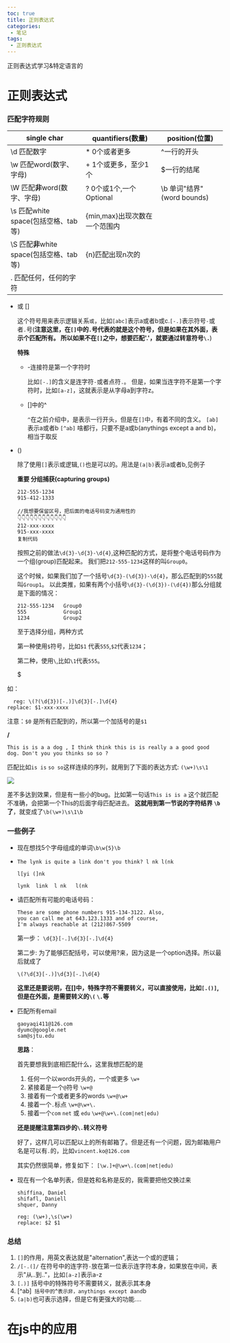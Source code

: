 ```yaml
---
toc: true
title: 正则表达式
categories: 
 - 笔记
tags:
 - 正则表达式
---
```

正则表达式学习&特定语言的
<!-- more -->
# 正则表达式

### 匹配字符规则

| single char                               | quantifiers(数量)             | position(位置)             |
| ----------------------------------------- | ----------------------------- | -------------------------- |
| \d 匹配数字                               | * 0个或者更多                 | ^一行的开头                |
| \w 匹配word(数字、字母)                   | + 1个或更多，至少1个          | $一行的结尾                |
| \W 匹配**非**word(数字、字母)             | ? 0个或1个,一个Optional       | \b 单词"结界"(word bounds) |
| \s 匹配white space(包括空格、tab等)       | {min,max}出现次数在一个范围内 |                            |
| \S 匹配**非**white space(包括空格、tab等) | {n}匹配出现n次的              |                            |
| . 匹配任何，任何的字符                    |                               |                            |

+ 或 []

  这个符号用来表示逻辑关系`或`，比如`[abc]`表示a或者b或c.`[-.]`表示符号`-`或者`.`号(**注意这里，在`[]`中的`.`号代表的就是这个符号，但是如果在其外面，表示个匹配所有。 所以如果不在`[]`之中，想要匹配'.'，就要通过转意符号`\.`**)

  **特殊**

  + -连接符是第一个字符时

    比如`[-.]`的含义是连字符`-`或者点符`.`。 但是，如果当连字符不是第一个字符时，比如`[a-z]`，这就表示是从字母a到字符z。

  + []中的^

    `^`在之前介绍中，是表示一行开头，但是在`[]`中，有着不同的含义。 `[ab]` 表示a或者b `[^ab]` 啥都行，只要不是a或b(anythings except a and b)，相当于取反

+ ()

  除了使用`[]`表示或逻辑,`()`也是可以的。用法是`(a|b)`表示a或者b,见例子

  **重要 分组捕获(capturing groups)**

  ```
  212-555-1234
  915-412-1333
  
  //我想要保留区号，把后面的电话号码变为通用性的
  👇👇👇👇👇👇👇👇👇👇👇👇
  212-xxx-xxxx
  915-xxx-xxxx
  复制代码
  ```

  按照之前的做法`\d{3}-\d{3}-\d{4}`,这种匹配的方式，是将整个电话号码作为一个组(group)匹配起来。 我们把`212-555-1234`这样的叫`Group0`。

  这个时候，如果我们加了一个括号`\d{3}-(\d{3})-\d{4}`，那么匹配到的`555`就叫`Group1`。 以此类推，如果有两个小括号`\d{3}-(\d{3})-(\d{4})`那么分组就是下面的情况：

  ```
  212-555-1234   Group0
  555            Group1
  1234           Group2
  ```

  至于选择分组，两种方式

  第一种使用`$`符号，比如`$1` 代表`555`,`$2`代表`1234`；

  第二种，使用`\`,比如`\1`代表`555`。
  
  $
  

如：

```
  reg: \(?(\d{3})[-.)]\d{3}[-.]\d{4}
replace: $1-xxx-xxxx
```

  注意：`$0` 是所有匹配到的，所以第一个加括号的是`$1`

  **/**

  ```This is is a a dog , I think think this is is really a a good good dog. Don't you you thinks so so ?```

  匹配比如`is is` `so so`这样连续的序列，就用到了下面的表达方式: `(\w+)\s\1`

![](https://cdn.jsdelivr.net/gh/radoapx/rad-figure-bed/PicGo/blogs/正则表达式/20200514214043.png)

  差不多达到效果，但是有一些小的bug。比如第一句话`This is is a` 这个就匹配不准确，会把第一个This的后面字母匹配进去。 **这就用到第一节说的字符结界 `\b`了**，就变成了`\b(\w+)\s\1\b`

### 一些例子

+ 现在想找5个字母组成的单词`\b\w{5}\b`

+ `The lynk is quite a link don't you think? l nk l(nk`

  `l[yi (]nk`

  `lynk  link  l nk   l(nk`

+ 请匹配所有可能的电话号码：

  ```
  These are some phone numbers 915-134-3122. Also,
  you can call me at 643.123.1333 and of course,
  I'm always reachable at (212)867-5509
  ```

  第一步： `\d{3}[-.]\d{3}[-.]\d{4}`

  第二步: 为了能够匹配括号，可以使用?来，因为这是一个option选择。所以最后就成了

  ```
  \(?\d{3}[-.)]\d{3}[-.]\d{4}
  ```

  **这里还是要说明，在[]中，特殊字符不需要转义，可以直接使用，比如`[.()]`,但是在外面，是需要转义的`\(` `\.`等**

+ 匹配所有email

  ```
  gaoyaqi411@126.com  
  dyumc@google.net 
  sam@sjtu.edu
  ```

  **思路**：

  首先要想我到底相匹配什么，这里我想匹配的是

  1. 任何一个以words开头的，一个或更多 `\w+`
  2. 紧接着是一个`@`符号  `\w+@`
  3. 接着有一个或者更多的words `\w+@\w+`
  4. 接着一个`.`标点 `\w+@\w+\.`
  5. 接着一个`com` `net` 或 `edu` `\w+@\w+\.(com|net|edu)`

  **还是提醒注意第四步的`\.`转义符号**

  好了，这样几可以匹配以上的所有邮箱了。但是还有一个问题，因为邮箱用户名是可以有`.`的，比如`vincent.ko@126.com`

  其实仍然很简单，修复如下： `[\w.]+@\w+\.(com|net|edu)`

+ 现在有一个名单列表，但是姓和名称是反的，我需要把他交换过来
  ```
  shiffina, Daniel
  shifafl, Daniell
  shquer, Danny
  ```
  
  ```
  reg: (\w+),\s(\w+)
  replace: $2 $1
  ```

### 总结

1. `[]`的作用，用英文表达就是"alternation",表达一个或的逻辑；
2. `/[-.(]/` 在符号中的连字符`-`放在第一位表示连字符本身，如果放在中间，表示"从..到.."，比如`[a-z]`表示a-z
3. `[.)]` 括号中的特殊符号不需要转义，就表示其本身
4. [^ab]` 括号中的`^`表示非，anythings except `a` and `b
5. `(a|b)`也可表示选择，但是它有更强大的功能....

# 在js中的应用

